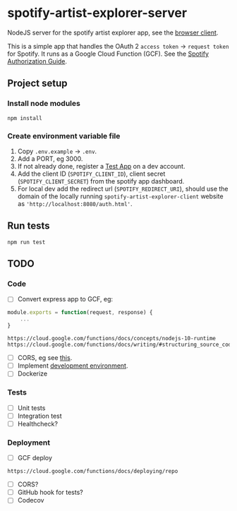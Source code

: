 # spotify-artist-explorer-server
NodeJS server for the spotify artist explorer app, see the [browser client](https://github.com/SeanSobey/spotify-artist-explorer-client).

This is a simple app that handles the OAuth 2 `access token` -> `request token` for Spotify. It runs as a Google Cloud Function (GCF). See the [Spotify Authorization Guide](https://developer.spotify.com/documentation/general/guides/authorization-guide/).

## Project setup

### Install node modules

```
npm install
```

### Create environment variable file

1) Copy `.env.example` -> `.env`.
2) Add a PORT, eg 3000.
3) If not already done, register a [Test App](https://developer.spotify.com/documentation/general/guides/app-settings/#register-your-app) on a dev account.
4) Add the client ID (`SPOTIFY_CLIENT_ID`), client secret (`SPOTIFY_CLIENT_SECRET`) from the spotify app dashboard.
5) For local dev add the redirect url (`SPOTIFY_REDIRECT_URI`), should use the domain of the locally running `spotify-artist-explorer-client` website as `'http://localhost:8080/auth.html'`.

## Run tests

```
npm run test
```

## TODO

### Code

- [ ] Convert express app to GCF, eg:
```js
module.exports = function(request, response) {
	...
}
```
```
https://cloud.google.com/functions/docs/concepts/nodejs-10-runtime
https://cloud.google.com/functions/docs/writing/#structuring_source_code
```
- [ ] CORS, eg see [this](https://stackoverflow.com/questions/42140247/access-control-allow-origin-not-working-google-cloud-functions-gcf).
- [ ] Implement [development environment](https://cloud.google.com/nodejs/docs/setup).
- [ ] Dockerize

### Tests

- [ ] Unit tests
- [ ] Integration test
- [ ] Healthcheck?

### Deployment

- [ ] GCF deploy
```
https://cloud.google.com/functions/docs/deploying/repo
```
- [ ] CORS?
- [ ] GitHub hook for tests?
- [ ] Codecov